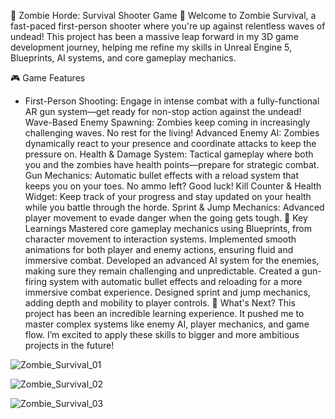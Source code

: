 🚀 Zombie Horde: Survival Shooter Game 🚀
Welcome to Zombie Survival, a fast-paced first-person shooter where you're up against relentless waves of undead! This project has been a massive leap forward in my 3D game development journey, helping me refine my skills in Unreal Engine 5, Blueprints, AI systems, and core gameplay mechanics.

🎮 Game Features
- First-Person Shooting: Engage in intense combat with a fully-functional AR gun system—get ready for non-stop action against the undead!
Wave-Based Enemy Spawning: Zombies keep coming in increasingly challenging waves. No rest for the living!
Advanced Enemy AI: Zombies dynamically react to your presence and coordinate attacks to keep the pressure on.
Health & Damage System: Tactical gameplay where both you and the zombies have health points—prepare for strategic combat.
Gun Mechanics: Automatic bullet effects with a reload system that keeps you on your toes. No ammo left? Good luck!
Kill Counter & Health Widget: Keep track of your progress and stay updated on your health while you battle through the horde.
Sprint & Jump Mechanics: Advanced player movement to evade danger when the going gets tough.
🧠 Key Learnings
Mastered core gameplay mechanics using Blueprints, from character movement to interaction systems.
Implemented smooth animations for both player and enemy actions, ensuring fluid and immersive combat.
Developed an advanced AI system for the enemies, making sure they remain challenging and unpredictable.
Created a gun-firing system with automatic bullet effects and reloading for a more immersive combat experience.
Designed sprint and jump mechanics, adding depth and mobility to player controls.
🚀 What's Next?
This project has been an incredible learning experience. It pushed me to master complex systems like enemy AI, player mechanics, and game flow. I’m excited to apply these skills to bigger and more ambitious projects in the future!



![Zombie_Survival_01](https://github.com/user-attachments/assets/94abf1d6-8857-4fb0-a686-305c7042994b)

![Zombie_Survival_02](https://github.com/user-attachments/assets/4a42c922-c9fa-42eb-9b32-e5ccff2df21f)

![Zombie_Survival_03](https://github.com/user-attachments/assets/f6111f79-ee38-47d7-8f5f-178cd8232035)
